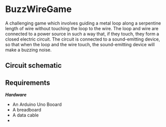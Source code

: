 # BuzzWireGame

A challenging game which involves guiding a metal loop along a serpentine length of wire without touching the loop to the wire. The loop and wire are connected to a power source in such a way that, if they touch, they form a closed electric circuit. The circuit is connected to a sound-emitting device, so that when the loop and the wire touch, the sound-emitting device will make a buzzing noise.

## Circuit schematic 

## Requirements
  ***Hardware***
  * An Arduino Uno Booard
  * A breadboard
  * A data cable
  * 
